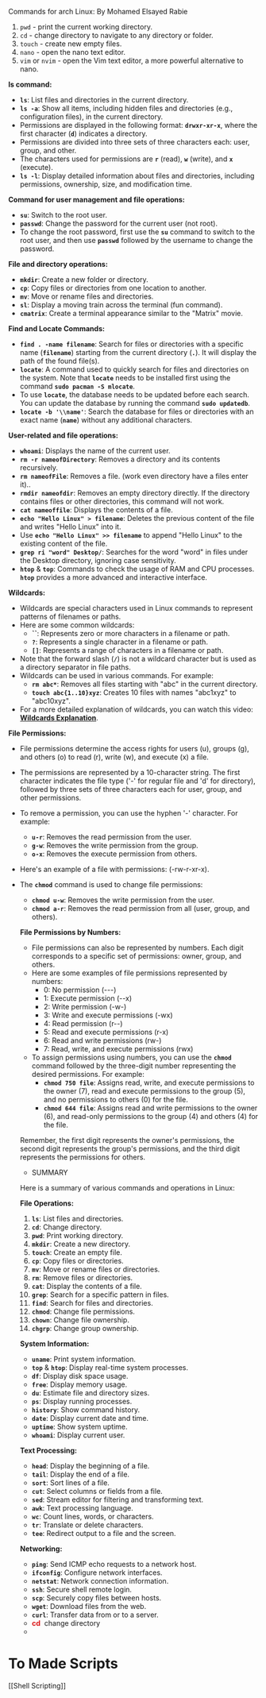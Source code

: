 Commands for arch Linux:
By Mohamed Elsayed Rabie
1. `pwd` - print the current working directory.
2. `cd` - change directory to navigate to any directory or folder.
3. `touch` - create new empty files.
4. `nano` - open the nano text editor.
5. `vim` or `nvim` - open the Vim text editor, a more powerful alternative to nano.

**ls command:**

- **`ls`**: List files and directories in the current directory.
- **`ls -a`**: Show all items, including hidden files and directories (e.g., configuration files), in the current directory.
- Permissions are displayed in the following format: **`drwxr-xr-x`**, where the first character (**`d`**) indicates a directory.
- Permissions are divided into three sets of three characters each: user, group, and other.
- The characters used for permissions are **`r`** (read), **`w`** (write), and **`x`** (execute).
- **`ls -l`**: Display detailed information about files and directories, including permissions, ownership, size, and modification time.

**Command for user management and file operations:**

- **`su`**: Switch to the root user.
- **`passwd`**: Change the password for the current user (not root).
- To change the root password, first use the **`su`** command to switch to the root user, and then use **`passwd`** followed by the username to change the password.

**File and directory operations:**

- **`mkdir`**: Create a new folder or directory.
- **`cp`**: Copy files or directories from one location to another.
- **`mv`**: Move or rename files and directories.
- **`sl`**: Display a moving train across the terminal (fun command).
- **`cmatrix`**: Create a terminal appearance similar to the "Matrix" movie.

**Find and Locate Commands:**

- **`find . -name filename`**: Search for files or directories with a specific name (**`filename`**) starting from the current directory (**`.`**). It will display the path of the found file(s).
- **`locate`**: A command used to quickly search for files and directories on the system. Note that **`locate`** needs to be installed first using the command **`sudo pacman -S mlocate`**.
- To use **`locate`**, the database needs to be updated before each search. You can update the database by running the command **`sudo updatedb`**.
- **`locate -b '\\name'`**: Search the database for files or directories with an exact name (**`name`**) without any additional characters.

**User-related and file operations:**

- **`whoami`**: Displays the name of the current user.
- **`rm -r nameofDirectory`**: Removes a directory and its contents recursively.
- **`rm nameofFile`**: Removes a file. (work even directory have a files enter it)..
- **`rmdir nameofdir`**: Removes an empty directory directly. If the directory contains files or other directories, this command will not work.
- **`cat nameoffile`**: Displays the contents of a file.
- **`echo "Hello Linux" > filename`**: Deletes the previous content of the file and writes "Hello Linux" into it.
- Use **`echo "Hello Linux" >> filename`** to append "Hello Linux" to the existing content of the file.
- **`grep ri "word" Desktop/`**: Searches for the word "word" in files under the Desktop directory, ignoring case sensitivity.
- **`htop`** & **`top`**: Commands to check the usage of RAM and CPU processes. **`htop`** provides a more advanced and interactive interface.

**Wildcards:**

- Wildcards are special characters used in Linux commands to represent patterns of filenames or paths.
- Here are some common wildcards:
    - **``**: Represents zero or more characters in a filename or path.
    - **`?`**: Represents a single character in a filename or path.
    - **`[]`**: Represents a range of characters in a filename or path.
- Note that the forward slash (**`/`**) is not a wildcard character but is used as a directory separator in file paths.
- Wildcards can be used in various commands. For example:
    - **`rm abc*`**: Removes all files starting with "abc" in the current directory.
    - **`touch abc{1..10}xyz`**: Creates 10 files with names "abc1xyz" to "abc10xyz".
- For a more detailed explanation of wildcards, you can watch this video: **[Wildcards Explanation](https://youtu.be/z7ZAL0n64KU)**.

**File Permissions:**

- File permissions determine the access rights for users (u), groups (g), and others (o) to read (r), write (w), and execute (x) a file.
    
- The permissions are represented by a 10-character string. The first character indicates the file type ('-' for regular file and 'd' for directory), followed by three sets of three characters each for user, group, and other permissions.
    
- To remove a permission, you can use the hyphen '-' character. For example:
    
    - **`u-r`**: Removes the read permission from the user.
    - **`g-w`**: Removes the write permission from the group.
    - **`o-x`**: Removes the execute permission from others.
- Here's an example of a file with permissions: (-rw-r-xr-x).
    
- The **`chmod`** command is used to change file permissions:
    
    - **`chmod u-w`**: Removes the write permission from the user.
    - **`chmod a-r`**: Removes the read permission from all (user, group, and others).
    
    **File Permissions by Numbers:**
    
    - File permissions can also be represented by numbers. Each digit corresponds to a specific set of permissions: owner, group, and others.
    - Here are some examples of file permissions represented by numbers:
        - 0: No permission (---)
        - 1: Execute permission (--x)
        - 2: Write permission (-w-)
        - 3: Write and execute permissions (-wx)
        - 4: Read permission (r--)
        - 5: Read and execute permissions (r-x)
        - 6: Read and write permissions (rw-)
        - 7: Read, write, and execute permissions (rwx)
    - To assign permissions using numbers, you can use the **`chmod`** command followed by the three-digit number representing the desired permissions. For example:
        - **`chmod 750 file`**: Assigns read, write, and execute permissions to the owner (7), read and execute permissions to the group (5), and no permissions to others (0) for the file.
        - **`chmod 644 file`**: Assigns read and write permissions to the owner (6), and read-only permissions to the group (4) and others (4) for the file.
    
    Remember, the first digit represents the owner's permissions, the second digit represents the group's permissions, and the third digit represents the permissions for others.
    
    - SUMMARY
    
    Here is a summary of various commands and operations in Linux:
    
    **File Operations:**
    
    1. **`ls`**: List files and directories.
    2. **`cd`**: Change directory.
    3. **`pwd`**: Print working directory.
    4. **`mkdir`**: Create a new directory.
    5. **`touch`**: Create an empty file.
    6. **`cp`**: Copy files or directories.
    7. **`mv`**: Move or rename files or directories.
    8. **`rm`**: Remove files or directories.
    9. **`cat`**: Display the contents of a file.
    10. **`grep`**: Search for a specific pattern in files.
    11. **`find`**: Search for files and directories.
    12. **`chmod`**: Change file permissions.
    13. **`chown`**: Change file ownership.
    14. **`chgrp`**: Change group ownership.
    
    **System Information:**
    
    - **`uname`**: Print system information.
    - **`top`** & **`htop`**: Display real-time system processes.
    - **`df`**: Display disk space usage.
    - **`free`**: Display memory usage.
    - **`du`**: Estimate file and directory sizes.
    - **`ps`**: Display running processes.
    - **`history`**: Show command history.
    - **`date`**: Display current date and time.
    - **`uptime`**: Show system uptime.
    - **`whoami`**: Display current user.
    
    **Text Processing:**
    
    - **`head`**: Display the beginning of a file.
    - **`tail`**: Display the end of a file.
    - **`sort`**: Sort lines of a file.
    - **`cut`**: Select columns or fields from a file.
    - **`sed`**: Stream editor for filtering and transforming text.
    - **`awk`**: Text processing language.
    - **`wc`**: Count lines, words, or characters.
    - **`tr`**: Translate or delete characters.
    - **`tee`**: Redirect output to a file and the screen.
    
    **Networking:**
    
    - **`ping`**: Send ICMP echo requests to a network host.
    - **`ifconfig`**: Configure network interfaces.
    - **`netstat`**: Network connection information.
    - **`ssh`**: Secure shell remote login.
    - **`scp`**: Securely copy files between hosts.
    - **`wget`**: Download files from the web.
    - **`curl`**: Transfer data from or to a server.
    -  **<span style="color:#DA1416; background-color:1. #238F3F">cd</span>**  change directory
    - 
# To Made Scripts 
[[Shell Scripting]]

